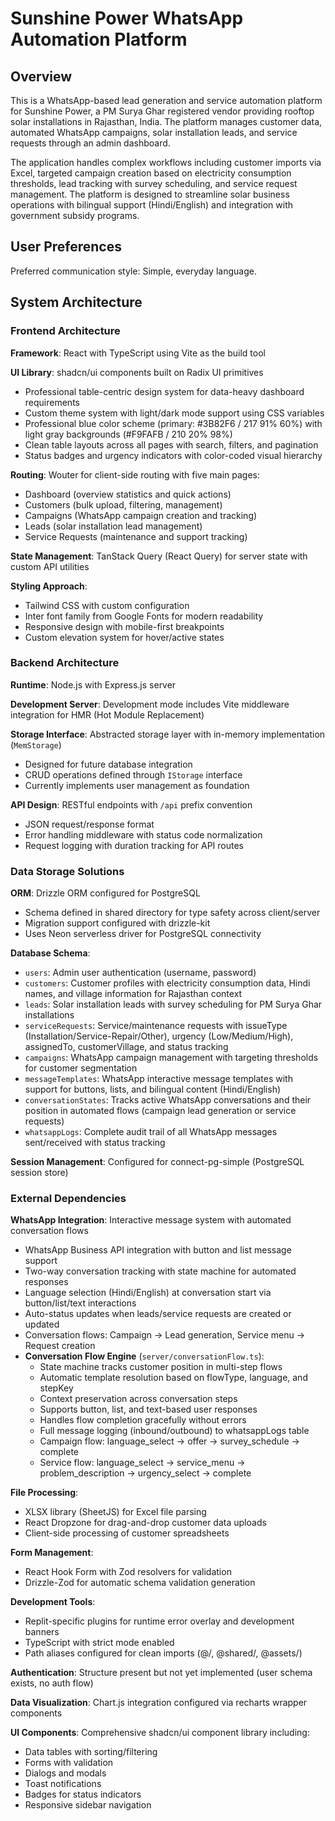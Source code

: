 # Sunshine Power WhatsApp Automation Platform

## Overview

This is a WhatsApp-based lead generation and service automation platform for Sunshine Power, a PM Surya Ghar registered vendor providing rooftop solar installations in Rajasthan, India. The platform manages customer data, automated WhatsApp campaigns, solar installation leads, and service requests through an admin dashboard.

The application handles complex workflows including customer imports via Excel, targeted campaign creation based on electricity consumption thresholds, lead tracking with survey scheduling, and service request management. The platform is designed to streamline solar business operations with bilingual support (Hindi/English) and integration with government subsidy programs.

## User Preferences

Preferred communication style: Simple, everyday language.

## System Architecture

### Frontend Architecture

**Framework**: React with TypeScript using Vite as the build tool

**UI Library**: shadcn/ui components built on Radix UI primitives
- Professional table-centric design system for data-heavy dashboard requirements
- Custom theme system with light/dark mode support using CSS variables
- Professional blue color scheme (primary: #3B82F6 / 217 91% 60%) with light gray backgrounds (#F9FAFB / 210 20% 98%)
- Clean table layouts across all pages with search, filters, and pagination
- Status badges and urgency indicators with color-coded visual hierarchy

**Routing**: Wouter for client-side routing with five main pages:
- Dashboard (overview statistics and quick actions)
- Customers (bulk upload, filtering, management)
- Campaigns (WhatsApp campaign creation and tracking)
- Leads (solar installation lead management)
- Service Requests (maintenance and support tracking)

**State Management**: TanStack Query (React Query) for server state with custom API utilities

**Styling Approach**: 
- Tailwind CSS with custom configuration
- Inter font family from Google Fonts for modern readability
- Responsive design with mobile-first breakpoints
- Custom elevation system for hover/active states

### Backend Architecture

**Runtime**: Node.js with Express.js server

**Development Server**: Development mode includes Vite middleware integration for HMR (Hot Module Replacement)

**Storage Interface**: Abstracted storage layer with in-memory implementation (`MemStorage`)
- Designed for future database integration
- CRUD operations defined through `IStorage` interface
- Currently implements user management as foundation

**API Design**: RESTful endpoints with `/api` prefix convention
- JSON request/response format
- Error handling middleware with status code normalization
- Request logging with duration tracking for API routes

### Data Storage Solutions

**ORM**: Drizzle ORM configured for PostgreSQL
- Schema defined in shared directory for type safety across client/server
- Migration support configured with drizzle-kit
- Uses Neon serverless driver for PostgreSQL connectivity

**Database Schema**:
- `users`: Admin user authentication (username, password)
- `customers`: Customer profiles with electricity consumption data, Hindi names, and village information for Rajasthan context
- `leads`: Solar installation leads with survey scheduling for PM Surya Ghar installations
- `serviceRequests`: Service/maintenance requests with issueType (Installation/Service-Repair/Other), urgency (Low/Medium/High), assignedTo, customerVillage, and status tracking
- `campaigns`: WhatsApp campaign management with targeting thresholds for customer segmentation
- `messageTemplates`: WhatsApp interactive message templates with support for buttons, lists, and bilingual content (Hindi/English)
- `conversationStates`: Tracks active WhatsApp conversations and their position in automated flows (campaign lead generation or service requests)
- `whatsappLogs`: Complete audit trail of all WhatsApp messages sent/received with status tracking

**Session Management**: Configured for connect-pg-simple (PostgreSQL session store)

### External Dependencies

**WhatsApp Integration**: Interactive message system with automated conversation flows
- WhatsApp Business API integration with button and list message support
- Two-way conversation tracking with state machine for automated responses
- Language selection (Hindi/English) at conversation start via button/list/text interactions
- Auto-status updates when leads/service requests are created or updated
- Conversation flows: Campaign → Lead generation, Service menu → Request creation
- **Conversation Flow Engine** (`server/conversationFlow.ts`):
  - State machine tracks customer position in multi-step flows
  - Automatic template resolution based on flowType, language, and stepKey
  - Context preservation across conversation steps
  - Supports button, list, and text-based user responses
  - Handles flow completion gracefully without errors
  - Full message logging (inbound/outbound) to whatsappLogs table
  - Campaign flow: language_select → offer → survey_schedule → complete
  - Service flow: language_select → service_menu → problem_description → urgency_select → complete

**File Processing**: 
- XLSX library (SheetJS) for Excel file parsing
- React Dropzone for drag-and-drop customer data uploads
- Client-side processing of customer spreadsheets

**Form Management**:
- React Hook Form with Zod resolvers for validation
- Drizzle-Zod for automatic schema validation generation

**Development Tools**:
- Replit-specific plugins for runtime error overlay and development banners
- TypeScript with strict mode enabled
- Path aliases configured for clean imports (@/, @shared/, @assets/)

**Authentication**: Structure present but not yet implemented (user schema exists, no auth flow)

**Data Visualization**: Chart.js integration configured via recharts wrapper components

**UI Components**: Comprehensive shadcn/ui component library including:
- Data tables with sorting/filtering
- Forms with validation
- Dialogs and modals
- Toast notifications
- Badges for status indicators
- Responsive sidebar navigation